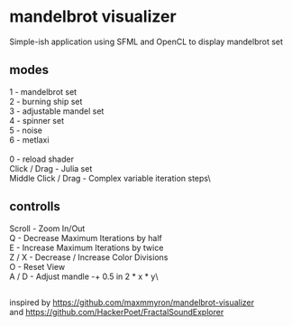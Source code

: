 # mandelbrot visualizer
Simple-ish application using SFML and OpenCL to display mandelbrot set

## modes
1 - mandelbrot set\
2 - burning ship set\
3 - adjustable mandel set\
4 - spinner set\
5 - noise\
6 - metlaxi\
\
0 - reload shader\
Click / Drag - Julia set\
Middle Click / Drag - Complex variable iteration steps\

## controlls
Scroll - Zoom In/Out\
Q - Decrease Maximum Iterations by half\
E	- Increase Maximum Iterations by twice\
Z / X - Decrease / Increase Color Divisions\
O - Reset View\
A / D - Adjust mandle -+ 0.5 in 2 * x * y\

## 
inspired by https://github.com/maxmmyron/mandelbrot-visualizer \
and https://github.com/HackerPoet/FractalSoundExplorer